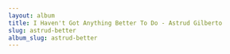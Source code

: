 ```yaml
---
layout: album
title: I Haven't Got Anything Better To Do - Astrud Gilberto
slug: astrud-better
album_slug: astrud-better
---
```

